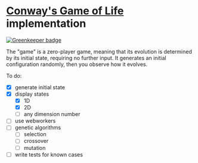 [Conway's Game of Life](http://en.wikipedia.org/wiki/Conway's_Game_of_Life 'Wiki') implementation
=================

[![Greenkeeper badge](https://badges.greenkeeper.io/Hermanya/life.svg)](https://greenkeeper.io/)

The "game" is a zero-player game, meaning that its evolution is determined by its initial state, requiring no further input. It generates an initial configuration randomly, then you observe how it evolves.

To do:

- [x] generate initial state
- [x] display states
  - [x] 1D
  - [x] 2D
  - [ ] any dimension number
- [ ] use webworkers
- [ ] genetic algorithms
  - [ ] selection 
  - [ ] crossover 
  - [ ] mutation
- [ ] write tests for known cases
